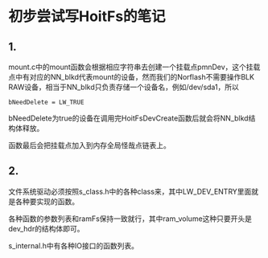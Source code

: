 # 初步尝试写HoitFs的笔记

## 1.

mount.c中的mount函数会根据相应字符串去创建一个挂载点pmnDev，这个挂载点中有对应的NN_blkd代表mount的设备，然而我们的Norflash不需要操作BLK RAW设备，相当于NN_blkd只负责存储一个设备名，例如/dev/sda1，所以

``bNeedDelete = LW_TRUE``

bNeedDelete为true的设备在调用完HoitFsDevCreate函数后就会将NN_blkd结构体释放。

函数最后会把挂载点加入到内存全局怪哉点链表上。

## 2.

文件系统驱动必须按照s_class.h中的各种class来，其中LW_DEV_ENTRY里面就是各种要实现的函数。

各种函数的参数列表和ramFs保持一致就行，其中ram_volume这种只要开头是dev_hdr的结构体即可。

s_internal.h中有各种IO接口的函数列表。